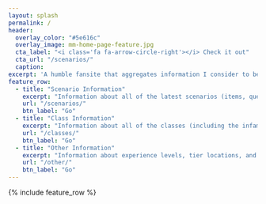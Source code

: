 ```yaml
---
layout: splash
permalink: /
header:
  overlay_color: "#5e616c"
  overlay_image: mm-home-page-feature.jpg
  cta_label: "<i class='fa fa-arrow-circle-right'></i> Check it out"
  cta_url: "/scenarios/"
  caption:
excerpt: 'A humble fansite that aggregates information I consider to be important, as well as building on it to provide the latest SDC+ information. The site also is not going anywhere, and the information is completely open and usable.'
feature_row:
  - title: "Scenario Information"
    excerpt: "Information about all of the latest scenarios (items, quests, places), and maybe some older ones."
    url: "/scenarios/"
    btn_label: "Go"
  - title: "Class Information"
    excerpt: "Information about all of the classes (including the infamous Merchant), including tiers, CH maxes and their disciplines."
    url: "/classes/"
    btn_label: "Go"
  - title: "Other Information"
    excerpt: "Information about experience levels, tier locations, and the most in-depth macro guide you've seen yet."
    url: "/other/"
    btn_label: "Go"
---
```


{% include feature_row %}
